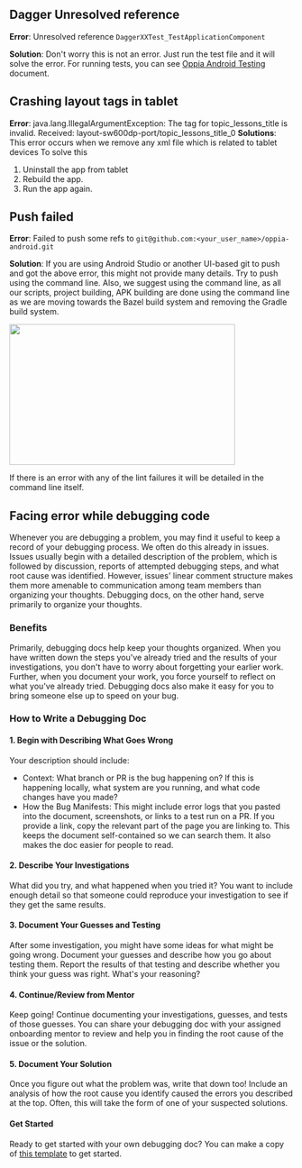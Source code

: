## Dagger Unresolved reference
**Error**: Unresolved reference `DaggerXXTest_TestApplicationComponent`

**Solution**: Don't worry this is not an error. Just run the test file and it will solve the error. For running tests, you can see [Oppia Android Testing](https://github.com/oppia/oppia-android/wiki/Oppia-Android-Testing) document.

## Crashing layout tags in tablet
**Error**: java.lang.IllegalArgumentException: The tag for topic_lessons_title is invalid. Received: layout-sw600dp-port/topic_lessons_title_0
**Solutions**: This error occurs when we remove any xml file which is related to tablet devices
To solve this
1. Uninstall the app from tablet
2. Rebuild the app.
3. Run the app again.

## Push failed
**Error**: Failed to push some refs to `git@github.com:<your_user_name>/oppia-android.git`

**Solution**: If you are using Android Studio or another UI-based git to push and got the above error, this might not provide many details. Try to push using the command line. Also, we suggest using the command line, as all our scripts, project building, APK building are done using the command line as we are moving towards the Bazel build system and removing the Gradle build system. 

<img src="https://i.imgur.com/0iDpCSO.png" width=400 height=250 />

If there is an error with any of the lint failures it will be detailed in the command line itself. 

## Facing error while debugging code
Whenever you are debugging a problem, you may find it useful to keep a record of your debugging process. We often do this already in issues. Issues usually begin with a detailed description of the problem, which is followed by discussion, reports of attempted debugging steps, and what root cause was identified. However, issues' linear comment structure makes them more amenable to communication among team members than organizing your thoughts. Debugging docs, on the other hand, serve primarily to organize your thoughts.

### Benefits
Primarily, debugging docs help keep your thoughts organized. When you have written down the steps you've already tried and the results of your investigations, you don't have to worry about forgetting your earlier work. Further, when you document your work, you force yourself to reflect on what you've already tried. Debugging docs also make it easy for you to bring someone else up to speed on your bug. 

### How to Write a Debugging Doc

#### 1. Begin with Describing What Goes Wrong
Your description should include:
 - Context: What branch or PR is the bug happening on? If this is happening locally, what system are you running, and what code changes have you made?
 - How the Bug Manifests: This might include error logs that you pasted into the document, screenshots, or links to a test run on a PR. If you provide a link, copy the relevant part of the page you are linking to. This keeps the document self-contained so we can search them. It also makes the doc easier for people to read.

#### 2. Describe Your Investigations
What did you try, and what happened when you tried it? You want to include enough detail so that someone could reproduce your investigation to see if they get the same results.

#### 3. Document Your Guesses and Testing
After some investigation, you might have some ideas for what might be going wrong. Document your guesses and describe how you go about testing them. Report the results of that testing and describe whether you think your guess was right. What's your reasoning?

#### 4. Continue/Review from Mentor
Keep going! Continue documenting your investigations, guesses, and tests of those guesses. You can share your debugging doc with your assigned onboarding mentor to review and help you in finding the root cause of the issue or the solution. 

#### 5. Document Your Solution
Once you figure out what the problem was, write that down too! Include an analysis of how the root cause you identify caused the errors you described at the top. Often, this will take the form of one of your suspected solutions.

#### Get Started
Ready to get started with your own debugging doc? You can make a copy of [this template](https://docs.google.com/document/d/1OBAio60bchrNCpIrPBY2ResjeR11ekcN0w5kNJ0DHw8/edit?usp=sharing) to get started. 